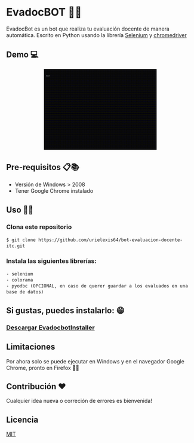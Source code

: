 # EvadocBOT 🤖🏫

EvadocBot es un bot que realiza tu evaluación docente de manera automática. Escrito en Python usando la librería [Selenium](https://pypi.org/project/selenium/) y [chromedriver](https://chromedriver.chromium.org/)

## Demo 💻
<p align="center">
<img src="https://github.com/urielexis64/bot-evaluacion-docente-itc/blob/main/assets/media/demo.gif" width="60%"/>
</p>

## Pre-requisitos 📋📚

- Versión de Windows > 2008
- Tener Google Chrome instalado

## Uso 🐱‍💻

### Clona este repositorio
```
$ git clone https://github.com/urielexis64/bot-evaluacion-docente-itc.git
```
### Instala las siguientes librerías:
```
- selenium
- colorama
- pyodbc (OPCIONAL, en caso de querer guardar a los evaluados en una base de datos)
```

## Si gustas, puedes instalarlo: 😁
### [Descargar EvadocbotInstaller](https://github.com/urielexis64/bot-evaluacion-docente-itc/raw/main/assets/EvadocbotInstaller.exe)

## Limitaciones
Por ahora solo se puede ejecutar en Windows y en el navegador Google Chrome, pronto en Firefox 🦊🌚

## Contribución ❤
Cualquier idea nueva o correción de errores es bienvenida!

## Licencia
[MIT](https://choosealicense.com/licenses/mit/)